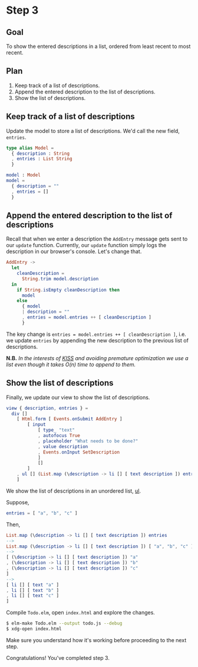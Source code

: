 # Step 3

## Goal

To show the entered descriptions in a list, ordered from least recent to most recent.

## Plan

1. Keep track of a list of descriptions.
2. Append the entered description to the list of descriptions.
3. Show the list of descriptions.

## Keep track of a list of descriptions

Update the model to store a list of descriptions. We'd call the new field, `entries`.

```elm
type alias Model =
  { description : String
  , entries : List String
  }

model : Model
model =
  { description = ""
  , entries = []
  }
```

## Append the entered description to the list of descriptions

Recall that when we enter a description the `AddEntry` message gets sent to our `update` function. Currently, our `update` function simply logs the description in our browser's console. Let's change that.

```elm
AddEntry ->
  let
    cleanDescription =
      String.trim model.description
  in
    if String.isEmpty cleanDescription then
      model
    else
      { model
      | description = ""
      , entries = model.entries ++ [ cleanDescription ]
      }
```

The key change is `entries = model.entries ++ [ cleanDescription ]`, i.e. we update `entries` by appending the new description to the previous list of descriptions.

**N.B.** *In the interests of [KISS](https://en.wikipedia.org/wiki/KISS_principle) and avoiding premature optimization we use a list even though it takes O(n) time to append to them.*

## Show the list of descriptions

Finally, we update our view to show the list of descriptions.

```elm
view { description, entries } =
  div []
    [ Html.form [ Events.onSubmit AddEntry ]
        [ input
            [ type_ "text"
            , autofocus True
            , placeholder "What needs to be done?"
            , value description
            , Events.onInput SetDescription
            ]
            []
        ]
    , ul [] (List.map (\description -> li [] [ text description ]) entries)
    ]
```

We show the list of descriptions in an unordered list, [ul](https://developer.mozilla.org/en-US/docs/Web/HTML/Element/ul).

Suppose,

```elm
entries = [ "a", "b", "c" ]
```

Then,

```elm
List.map (\description -> li [] [ text description ]) entries
-->
List.map (\description -> li [] [ text description ]) [ "a", "b", "c" ]
-->
[ (\description -> li [] [ text description ]) "a"
, (\description -> li [] [ text description ]) "b"
, (\description -> li [] [ text description ]) "c"
]
-->
[ li [] [ text "a" ]
, li [] [ text "b" ]
, li [] [ text "c" ]
]
```

Compile `Todo.elm`, open `index.html` and explore the changes.

```sh
$ elm-make Todo.elm --output todo.js --debug
$ xdg-open index.html
```

Make sure you understand how it's working before proceeding to the next step.

Congratulations! You've completed step 3.
